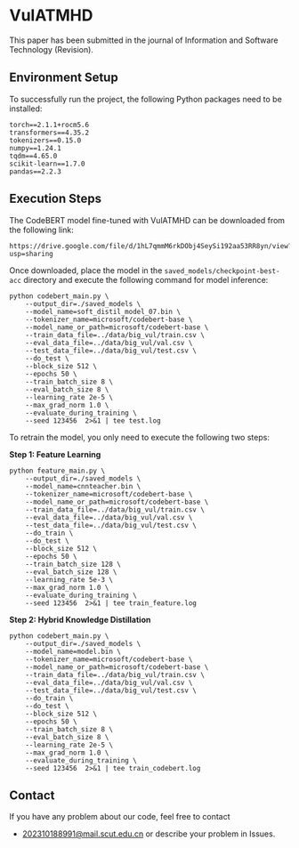# VulATMHD
This paper has been submitted in the journal of Information and Software Technology (Revision).

## Environment Setup
To successfully run the project, the following Python packages need to be installed:
```
torch==2.1.1+rocm5.6
transformers==4.35.2
tokenizers==0.15.0
numpy==1.24.1
tqdm==4.65.0
scikit-learn==1.7.0
pandas==2.2.3
```

## Execution Steps

The CodeBERT model fine-tuned with VulATMHD can be downloaded from the following link:
```
https://drive.google.com/file/d/1hL7qmmM6rkDObj4SeySi192aa53RR8yn/view?usp=sharing
```
Once downloaded, place the model in the `saved_models/checkpoint-best-acc` directory and execute the following command for model inference:
```
python codebert_main.py \
    --output_dir=./saved_models \
    --model_name=soft_distil_model_07.bin \
    --tokenizer_name=microsoft/codebert-base \
    --model_name_or_path=microsoft/codebert-base \
    --train_data_file=../data/big_vul/train.csv \
    --eval_data_file=../data/big_vul/val.csv \
    --test_data_file=../data/big_vul/test.csv \
    --do_test \
    --block_size 512 \
    --epochs 50 \
    --train_batch_size 8 \
    --eval_batch_size 8 \
    --learning_rate 2e-5 \
    --max_grad_norm 1.0 \
    --evaluate_during_training \
    --seed 123456  2>&1 | tee test.log
```
To retrain the model, you only need to execute the following two steps:

**Step 1: Feature Learning**

    python feature_main.py \
        --output_dir=./saved_models \
        --model_name=cnnteacher.bin \
        --tokenizer_name=microsoft/codebert-base \
        --model_name_or_path=microsoft/codebert-base \
        --train_data_file=../data/big_vul/train.csv \
        --eval_data_file=../data/big_vul/val.csv \
        --test_data_file=../data/big_vul/test.csv \
        --do_train \
        --do_test \
        --block_size 512 \
        --epochs 50 \
        --train_batch_size 128 \
        --eval_batch_size 128 \
        --learning_rate 5e-3 \
        --max_grad_norm 1.0 \
        --evaluate_during_training \
        --seed 123456  2>&1 | tee train_feature.log

**Step 2: Hybrid Knowledge Distillation**

    python codebert_main.py \
        --output_dir=./saved_models \
        --model_name=model.bin \
        --tokenizer_name=microsoft/codebert-base \
        --model_name_or_path=microsoft/codebert-base \
        --train_data_file=../data/big_vul/train.csv \
        --eval_data_file=../data/big_vul/val.csv \
        --test_data_file=../data/big_vul/test.csv \
        --do_train \
        --do_test \
        --block_size 512 \
        --epochs 50 \
        --train_batch_size 8 \
        --eval_batch_size 8 \
        --learning_rate 2e-5 \
        --max_grad_norm 1.0 \
        --evaluate_during_training \
        --seed 123456  2>&1 | tee train_codebert.log
        
## Contact
If you have any problem about our code, feel free to contact

* 202310188991@mail.scut.edu.cn or describe your problem in Issues.
